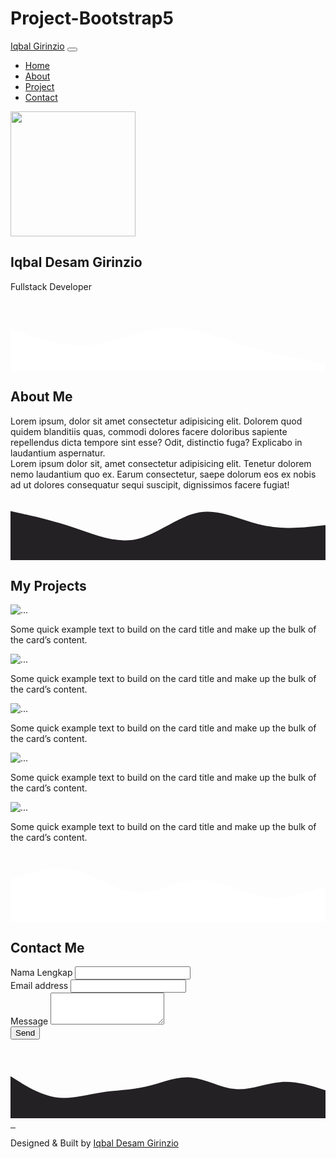 # Project-Bootstrap5
<!DOCTYPE html>
<html lang="en">
  <head>
    <meta charset="UTF-8" />
    <meta name="viewport" content="width=device-width, initial-scale=1.0" />
    <link
      rel="stylesheet"
      href="https://cdn.jsdelivr.net/npm/bootstrap@5.3.6/dist/css/bootstrap.min.css
    "
    />
    <link
      rel="stylesheet"
      href="https://cdn.jsdelivr.net/npm/bootstrap@5.3.6/dist/js/bootstrap.bundle.min.js
    "
    />
    <link rel="stylesheet" href="style.css" />
    <title>Portofolio | Iqbal</title>
  </head>
  <body id="home">
    <!-- NAVBAR -->
    <nav class="navbar navbar-expand-lg navbar-dark fixed-top">
      <div class="container">
        <a class="navbar-brand" href="#">Iqbal Girinzio</a>
        <button class="navbar-toggler" type="button" data-bs-toggle="collapse" data-bs-target="#navbarNav" aria-controls="navbarNav" aria-expanded="false" aria-label="Toggle navigation">
          <span class="navbar-toggler-icon"></span>
        </button>
        <div class="collapse navbar-collapse" id="navbarNav">
          <ul class="navbar-nav ms-auto">
            <li class="nav-item">
              <a class="nav-link" aria-current="page" href="#home">Home</a>
            </li>
            <li class="nav-item">
              <a class="nav-link" href="#about">About</a>
            </li>
            <li class="nav-item">
              <a class="nav-link" href="#project">Project</a>
            </li>
            <li class="nav-item">
              <a class="nav-link" href="#contact">Contact</a>
            </li>
          </ul>
        </div>
      </div>
    </nav>
    <section class="jumbotron text-center">
      <img src="img/avatar.png" alt="" width="200" class="rounded-circle img-thumbnail" />
      <h1 class="display-4 text-light">Iqbal Desam Girinzio</h1>
      <p class="lead text-light">Fullstack Developer</p>
      <svg xmlns="http://www.w3.org/2000/svg" viewBox="0 0 1440 320">
        <path
          fill="#ffff"
          fill-opacity="1"
          d="M0,128L60,149.3C120,171,240,213,360,202.7C480,192,600,128,720,122.7C840,117,960,171,1080,208C1200,245,1320,267,1380,277.3L1440,288L1440,320L1380,320C1320,320,1200,320,1080,320C960,320,840,320,720,320C600,320,480,320,360,320C240,320,120,320,60,320L0,320Z"
        ></path>
      </svg>
    </section>
    <!-- ABOUT -->
    <section id="about">
      <div class="container">
        <div class="row text-center">
          <div class="col">
            <h2>About Me</h2>
          </div>
          <div class="row justify-content-center fs-5 text-center">
            <div class="col-md-4">
              Lorem ipsum, dolor sit amet consectetur adipisicing elit. Dolorem quod quidem blanditiis quas, commodi dolores facere doloribus sapiente repellendus dicta tempore sint esse? Odit, distinctio fuga? Explicabo in laudantium
              aspernatur.
            </div>
            <div class="col-md-4">
              Lorem ipsum dolor sit, amet consectetur adipisicing elit. Tenetur dolorem nemo laudantium quo ex. Earum consectetur, saepe dolorum eos ex nobis ad ut dolores consequatur sequi suscipit, dignissimos facere fugiat!
            </div>
          </div>
        </div>
      </div>
    </section>
    <svg xmlns="http://www.w3.org/2000/svg" viewBox="0 0 1440 320">
      <path
        fill="#242124"
        fill-opacity="1"
        d="M0,96L48,106.7C96,117,192,139,288,170.7C384,203,480,245,576,224C672,203,768,117,864,101.3C960,85,1056,139,1152,160C1248,181,1344,171,1392,165.3L1440,160L1440,320L1392,320C1344,320,1248,320,1152,320C1056,320,960,320,864,320C768,320,672,320,576,320C480,320,384,320,288,320C192,320,96,320,48,320L0,320Z"
      ></path>
    </svg>
    <!-- PROJECTS -->
    <section id="project">
      <div class="container">
        <div class="row text-center">
          <div class="col">
            <h2 class="text-light mb-3">My Projects</h2>
          </div>
        </div>
        <div class="row">
          <div class="col-md-4 mb-3">
            <div class="card">
              <img src="img/keyboard.jpg" class="card-img-top" alt="..." />
              <div class="card-body">
                <p class="card-text">Some quick example text to build on the card title and make up the bulk of the card’s content.</p>
              </div>
            </div>
          </div>
          <div class="col-md-4 mb-3">
            <div class="card">
              <img src="img/pizza.jpg" class="card-img-top" alt="..." />
              <div class="card-body">
                <p class="card-text">Some quick example text to build on the card title and make up the bulk of the card’s content.</p>
              </div>
            </div>
          </div>
          <div class="col-md-4 mb-3">
            <div class="card">
              <img src="img/coffe.jpg" class="card-img-top" alt="..." />
              <div class="card-body">
                <p class="card-text">Some quick example text to build on the card title and make up the bulk of the card’s content.</p>
              </div>
            </div>
          </div>
          <div class="col-md-4 mb-3">
            <div class="card">
              <img src="img/console.jpg" class="card-img-top" alt="..." />
              <div class="card-body">
                <p class="card-text">Some quick example text to build on the card title and make up the bulk of the card’s content.</p>
              </div>
            </div>
          </div>
          <div class="col-md-4 mb-3">
            <div class="card">
              <img src="img/joystick.jpg" class="card-img-top" alt="..." />
              <div class="card-body">
                <p class="card-text">Some quick example text to build on the card title and make up the bulk of the card’s content.</p>
              </div>
            </div>
          </div>
        </div>
      </div>
      <svg xmlns="http://www.w3.org/2000/svg" viewBox="0 0 1440 320">
        <path
          fill="#ffff"
          fill-opacity="1"
          d="M0,128L48,112C96,96,192,64,288,85.3C384,107,480,181,576,186.7C672,192,768,128,864,128C960,128,1056,192,1152,208C1248,224,1344,192,1392,176L1440,160L1440,320L1392,320C1344,320,1248,320,1152,320C1056,320,960,320,864,320C768,320,672,320,576,320C480,320,384,320,288,320C192,320,96,320,48,320L0,320Z"
        ></path>
      </svg>
    </section>
    <section id="contact">
      <div class="container">
        <div class="row text-center">
          <h2>Contact Me</h2>
        </div>
        <div class="row justify-content-center mb-3">
          <div class="col-md-8">
            <form>
              <div class="mb-3">
                <label for="exampleInputName1" class="form-label">Nama Lengkap</label>
                <input type="text" class="form-control" id="exampleInputName1" aria-describedby="inputName" />
              </div>
              <div class="mb-3">
                <label for="exampleInputEmail1" class="form-label">Email address</label>
                <input type="email" class="form-control" id="exampleInputEmail1" aria-describedby="emailHelp" />
              </div>
              <div class="mb-3">
                <label for="exampleFormControlTextarea1" class="form-label">Message</label>
                <textarea class="form-control" id="exampleFormControlTextarea1" rows="3"></textarea>
              </div>
              <button type="submit" class="btn btn-dark">Send</button>
            </form>
          </div>
        </div>
      </div>
      <svg xmlns="http://www.w3.org/2000/svg" viewBox="0 0 1440 320">
        <path
          fill="#242124"
          fill-opacity="1"
          d="M0,128L34.3,149.3C68.6,171,137,213,206,224C274.3,235,343,213,411,202.7C480,192,549,192,617,176C685.7,160,754,128,823,133.3C891.4,139,960,181,1029,186.7C1097.1,192,1166,160,1234,154.7C1302.9,149,1371,171,1406,181.3L1440,192L1440,320L1405.7,320C1371.4,320,1303,320,1234,320C1165.7,320,1097,320,1029,320C960,320,891,320,823,320C754.3,320,686,320,617,320C548.6,320,480,320,411,320C342.9,320,274,320,206,320C137.1,320,69,320,34,320L0,320Z"
        ></path>
      </svg>
    </section>
    <footer>
      <div class="container">
        <div class="d-flex justify-content-center gap-2 pt-3">
          <a href="https://github.com/iqbalgirinzio">
            <img src="img/icon1.png" alt="" />
          </a>
          <a href="https://www.linkedin.com/in/iqbal-desam-girinzio-155b3124b/">
            <img src="img/icon2.png" alt="" />
          </a>
          <a href="https://www.instagram.com/grnzio/">
            <img src="img/icon3.png" alt="" />
          </a>
        </div>
        <div class="deskripsi d-flex justify-content-center mt-2">
          <p>Designed & Built by <a href="#">Iqbal Desam Girinzio</a></p>
        </div>
      </div>
    </footer>
    <script src="https://cdn.jsdelivr.net/npm/@popperjs/core@2.11.8/dist/umd/popper.min.js" integrity="sha384-I7E8VVD/ismYTF4hNIPjVp/Zjvgyol6VFvRkX/vR+Vc4jQkC+hVqc2pM8ODewa9r" crossorigin="anonymous"></script>
    <script src="https://cdn.jsdelivr.net/npm/bootstrap@5.3.6/dist/js/bootstrap.min.js" integrity="sha384-RuyvpeZCxMJCqVUGFI0Do1mQrods/hhxYlcVfGPOfQtPJh0JCw12tUAZ/Mv10S7D" crossorigin="anonymous"></script>
  </body>
</html>
